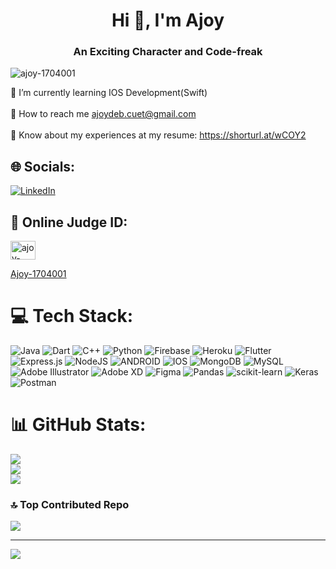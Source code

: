 <h1 align="center">Hi 👋, I'm Ajoy</h1>
<h3 align="center">An Exciting Character and Code-freak</h3>

<p align="left"> <img src="https://komarev.com/ghpvc/?username=ajoy-1704001&label=Profile%20views&color=0e75b6&style=flat" alt="ajoy-1704001" /> </p>

🌱 I’m currently learning IOS Development(Swift)<br><br>🔭 How to reach me ajoydeb.cuet@gmail.com<br><br>📄 Know about my experiences at my resume: https://shorturl.at/wCOY2


## 🌐 Socials:
[![LinkedIn](https://img.shields.io/badge/LinkedIn-%230077B5.svg?logo=linkedin&logoColor=white)](https://linkedin.com/in/ajoy10) 


## 🧠 Online Judge ID:
<a href="https://www.leetcode.com/ajoy-1704001" target="blank"><img align="center" src="https://raw.githubusercontent.com/rahuldkjain/github-profile-readme-generator/master/src/images/icons/Social/leet-code.svg" alt="ajoy-1704001" height="30" width="40" /><p> Ajoy-1704001</p></a>


# 💻 Tech Stack:
![Java](https://img.shields.io/badge/java-%23ED8B00.svg?style=flat&logo=java&logoColor=white) ![Dart](https://img.shields.io/badge/dart-%230175C2.svg?style=flat&logo=dart&logoColor=white) ![C++](https://img.shields.io/badge/c++-%2300599C.svg?style=flat&logo=c%2B%2B&logoColor=white) ![Python](https://img.shields.io/badge/python-3670A0?style=flat&logo=python&logoColor=ffdd54) ![Firebase](https://img.shields.io/badge/firebase-%23039BE5.svg?style=flat&logo=firebase) ![Heroku](https://img.shields.io/badge/heroku-%23430098.svg?style=flat&logo=heroku&logoColor=white) ![Flutter](https://img.shields.io/badge/Flutter-%2302569B.svg?style=flat&logo=Flutter&logoColor=white) ![Express.js](https://img.shields.io/badge/express.js-%23404d59.svg?style=flat&logo=express&logoColor=%2361DAFB) ![NodeJS](https://img.shields.io/badge/node.js-6DA55F?style=flat&logo=node.js&logoColor=white) ![ANDROID](https://img.shields.io/badge/android-%2320232a.svg?style=flat&logo=android&logoColor=%a4c639) ![IOS](https://img.shields.io/badge/IOS-%2320232a.svg?style=flat&logo=apple&logoColor=white) ![MongoDB](https://img.shields.io/badge/MongoDB-%234ea94b.svg?style=flat&logo=mongodb&logoColor=white) ![MySQL](https://img.shields.io/badge/mysql-%2300f.svg?style=flat&logo=mysql&logoColor=white) ![Adobe Illustrator](https://img.shields.io/badge/adobeillustrator-%23FF9A00.svg?style=flat&logo=adobeillustrator&logoColor=white) ![Adobe XD](https://img.shields.io/badge/Adobe%20XD-470137?style=flat&logo=Adobe%20XD&logoColor=#FF61F6) 	![Figma](https://img.shields.io/badge/figma-%23F24E1E.svg?style=flat&logo=figma&logoColor=white) ![Pandas](https://img.shields.io/badge/pandas-%23150458.svg?style=flat&logo=pandas&logoColor=white) ![scikit-learn](https://img.shields.io/badge/scikit--learn-%23F7931E.svg?style=flat&logo=scikit-learn&logoColor=white) ![Keras](https://img.shields.io/badge/Keras-%23D00000.svg?style=flat&logo=Keras&logoColor=white) ![Postman](https://img.shields.io/badge/Postman-FF6C37?style=flat&logo=postman&logoColor=white)
# 📊 GitHub Stats:
![](https://github-readme-stats.vercel.app/api?username=ajoy-1704001&theme=dark&hide_border=false&include_all_commits=false&count_private=false)<br/>
![](https://github-readme-streak-stats.herokuapp.com/?user=ajoy-1704001&theme=dark&hide_border=false)<br/>
![](https://github-readme-stats.vercel.app/api/top-langs/?username=ajoy-1704001&theme=dark&hide_border=false&include_all_commits=false&count_private=false&layout=compact)

### 🔝 Top Contributed Repo
![](https://github-contributor-stats.vercel.app/api?username=ajoy-1704001&limit=5&theme=gruvbox&combine_all_yearly_contributions=true)

---
[![](https://visitcount.itsvg.in/api?id=ajoy-1704001&icon=0&color=0)](https://visitcount.itsvg.in)

<!-- Proudly created with GPRM ( https://gprm.itsvg.in ) -->
